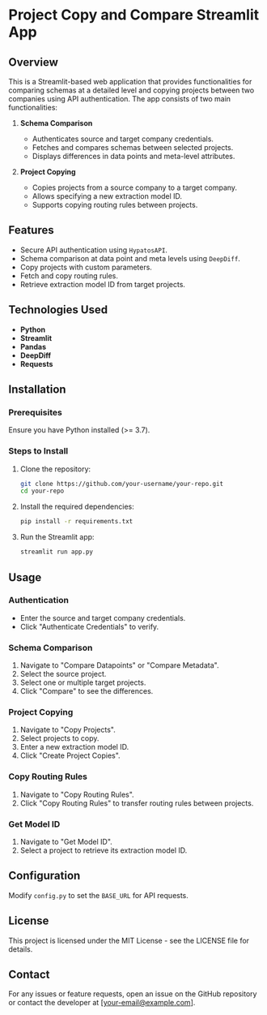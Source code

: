 # Project Copy and Compare Streamlit App

## Overview
This is a Streamlit-based web application that provides functionalities for comparing schemas at a detailed level and copying projects between two companies using API authentication. The app consists of two main functionalities:

1. **Schema Comparison**
   - Authenticates source and target company credentials.
   - Fetches and compares schemas between selected projects.
   - Displays differences in data points and meta-level attributes.

2. **Project Copying**
   - Copies projects from a source company to a target company.
   - Allows specifying a new extraction model ID.
   - Supports copying routing rules between projects.

## Features
- Secure API authentication using `HypatosAPI`.
- Schema comparison at data point and meta levels using `DeepDiff`.
- Copy projects with custom parameters.
- Fetch and copy routing rules.
- Retrieve extraction model ID from target projects.

## Technologies Used
- **Python**
- **Streamlit**
- **Pandas**
- **DeepDiff**
- **Requests**

## Installation
### Prerequisites
Ensure you have Python installed (>= 3.7).

### Steps to Install
1. Clone the repository:
   ```sh
   git clone https://github.com/your-username/your-repo.git
   cd your-repo
   ```
2. Install the required dependencies:
   ```sh
   pip install -r requirements.txt
   ```
3. Run the Streamlit app:
   ```sh
   streamlit run app.py
   ```

## Usage
### Authentication
- Enter the source and target company credentials.
- Click "Authenticate Credentials" to verify.

### Schema Comparison
1. Navigate to "Compare Datapoints" or "Compare Metadata".
2. Select the source project.
3. Select one or multiple target projects.
4. Click "Compare" to see the differences.

### Project Copying
1. Navigate to "Copy Projects".
2. Select projects to copy.
3. Enter a new extraction model ID.
4. Click "Create Project Copies".

### Copy Routing Rules
1. Navigate to "Copy Routing Rules".
2. Click "Copy Routing Rules" to transfer routing rules between projects.

### Get Model ID
1. Navigate to "Get Model ID".
2. Select a project to retrieve its extraction model ID.

## Configuration
Modify `config.py` to set the `BASE_URL` for API requests.

## License
This project is licensed under the MIT License - see the LICENSE file for details.

## Contact
For any issues or feature requests, open an issue on the GitHub repository or contact the developer at [your-email@example.com].

